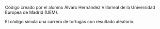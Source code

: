 Código creado por el alumno Álvaro Hernández Villarreal de la Universidad Europea de Madrid (UEM).

El código simula una carrera de tortugas con resultado aleatorio.